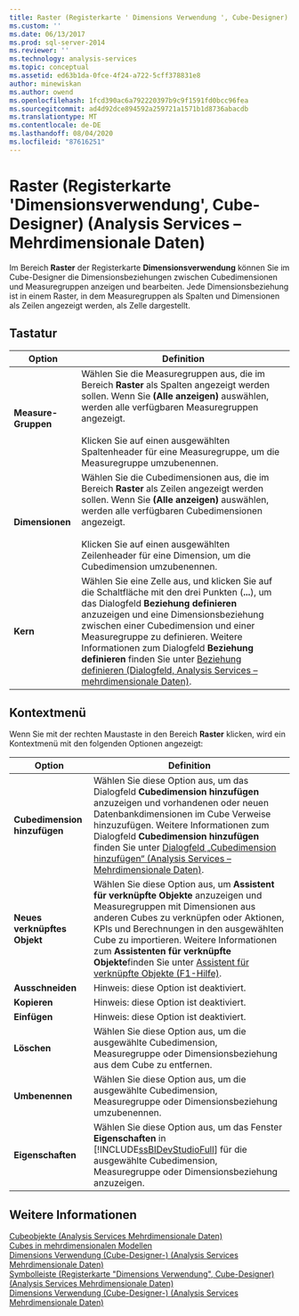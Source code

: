 ```yaml
---
title: Raster (Registerkarte ' Dimensions Verwendung ', Cube-Designer) (Analysis Services-Mehrdimensionale Daten) | Microsoft-Dokumentation
ms.custom: ''
ms.date: 06/13/2017
ms.prod: sql-server-2014
ms.reviewer: ''
ms.technology: analysis-services
ms.topic: conceptual
ms.assetid: ed63b1da-0fce-4f24-a722-5cff378831e8
author: minewiskan
ms.author: owend
ms.openlocfilehash: 1fcd390ac6a792220397b9c9f1591fd0bcc96fea
ms.sourcegitcommit: ad4d92dce894592a259721a1571b1d8736abacdb
ms.translationtype: MT
ms.contentlocale: de-DE
ms.lasthandoff: 08/04/2020
ms.locfileid: "87616251"
---
```

# <a name="grid-dimension-usage-tab-cube-designer-analysis-services---multidimensional-data"></a>Raster (Registerkarte 'Dimensionsverwendung', Cube-Designer) (Analysis Services – Mehrdimensionale Daten)
  Im Bereich **Raster** der Registerkarte **Dimensionsverwendung** können Sie im Cube-Designer die Dimensionsbeziehungen zwischen Cubedimensionen und Measuregruppen anzeigen und bearbeiten. Jede Dimensionsbeziehung ist in einem Raster, in dem Measuregruppen als Spalten und Dimensionen als Zeilen angezeigt werden, als Zelle dargestellt.  
  
## <a name="options"></a>Tastatur  
  
|Option|Definition|  
|------------|----------------|  
|**Measure-Gruppen**|Wählen Sie die Measuregruppen aus, die im Bereich **Raster** als Spalten angezeigt werden sollen. Wenn Sie **(Alle anzeigen)** auswählen, werden alle verfügbaren Measuregruppen angezeigt.<br /><br /> Klicken Sie auf einen ausgewählten Spaltenheader für eine Measuregruppe, um die Measuregruppe umzubenennen.|  
|**Dimensionen**|Wählen Sie die Cubedimensionen aus, die im Bereich **Raster** als Zeilen angezeigt werden sollen. Wenn Sie **(Alle anzeigen)** auswählen, werden alle verfügbaren Cubedimensionen angezeigt.<br /><br /> Klicken Sie auf einen ausgewählten Zeilenheader für eine Dimension, um die Cubedimension umzubenennen.|  
|**Kern**|Wählen Sie eine Zelle aus, und klicken Sie auf die Schaltfläche mit den drei Punkten (**...**), um das Dialogfeld **Beziehung definieren** anzuzeigen und eine Dimensionsbeziehung zwischen einer Cubedimension und einer Measuregruppe zu definieren. Weitere Informationen zum Dialogfeld **Beziehung definieren** finden Sie unter [Beziehung definieren &#40;Dialogfeld, Analysis Services – mehrdimensionale Daten&#41;](define-relationship-dialog-box-analysis-services-multidimensional-data.md).|  
  
## <a name="context-menu"></a>Kontextmenü  
 Wenn Sie mit der rechten Maustaste in den Bereich **Raster** klicken, wird ein Kontextmenü mit den folgenden Optionen angezeigt:  
  
|Option|Definition|  
|------------|----------------|  
|**Cubedimension hinzufügen**|Wählen Sie diese Option aus, um das Dialogfeld **Cubedimension hinzufügen** anzuzeigen und vorhandenen oder neuen Datenbankdimensionen im Cube Verweise hinzuzufügen. Weitere Informationen zum Dialogfeld **Cubedimension hinzufügen** finden Sie unter [Dialogfeld „Cubedimension hinzufügen“ &#40;Analysis Services – Mehrdimensionale Daten&#41;](add-cube-dimension-dialog-box-analysis-services-multidimensional-data.md).|  
|**Neues verknüpftes Objekt**|Wählen Sie diese Option aus, um **Assistent für verknüpfte Objekte** anzuzeigen und Measuregruppen mit Dimensionen aus anderen Cubes zu verknüpfen oder Aktionen, KPIs und Berechnungen in den ausgewählten Cube zu importieren. Weitere Informationen zum **Assistenten für verknüpfte Objekte**finden Sie unter [Assistent für verknüpfte Objekte (F1-Hilfe)](linked-object-wizard-f1-help.md).|  
|**Ausschneiden**|Hinweis: diese Option ist deaktiviert.|  
|**Kopieren**|Hinweis: diese Option ist deaktiviert.|  
|**Einfügen**|Hinweis: diese Option ist deaktiviert.|  
|**Löschen**|Wählen Sie diese Option aus, um die ausgewählte Cubedimension, Measuregruppe oder Dimensionsbeziehung aus dem Cube zu entfernen.|  
|**Umbenennen**|Wählen Sie diese Option aus, um die ausgewählte Cubedimension, Measuregruppe oder Dimensionsbeziehung umzubenennen.|  
|**Eigenschaften**|Wählen Sie diese Option aus, um das Fenster **Eigenschaften** in [!INCLUDE[ssBIDevStudioFull](../includes/ssbidevstudiofull-md.md)] für die ausgewählte Cubedimension, Measuregruppe oder Dimensionsbeziehung anzuzeigen.|  
  
## <a name="see-also"></a>Weitere Informationen  
 [Cubeobjekte &#40;Analysis Services Mehrdimensionale Daten&#41;](multidimensional-models-olap-logical-cube-objects/cube-objects-analysis-services-multidimensional-data.md)   
 [Cubes in mehrdimensionalen Modellen](multidimensional-models/cubes-in-multidimensional-models.md)   
 [Dimensions Verwendung &#40;Cube-Designer-&#41; &#40;Analysis Services Mehrdimensionale Daten&#41;](dimension-usage-cube-designer-analysis-services-multidimensional-data.md)   
 [Symbolleiste &#40;Registerkarte "Dimensions Verwendung", Cube-Designer&#41; &#40;Analysis Services Mehrdimensionale Daten&#41;](toolbar-dimension-usage-cube-designer-analysis-services-multidimensional-data.md)   
 [Dimensions Verwendung &#40;Cube-Designer-&#41; &#40;Analysis Services Mehrdimensionale Daten&#41;](dimension-usage-cube-designer-analysis-services-multidimensional-data.md)  
  
  
